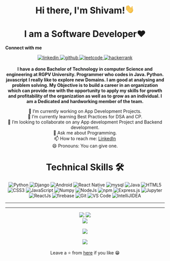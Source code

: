 <h1 align="center">Hi there, I'm Shivam!<img src="https://github.com/ABSphreak/ABSphreak/blob/master/gifs/Hi.gif" width="30px"></h1>
<h1 align="center">I am a Software Developer❤ </h1
 ---

**Connect with me**  
<div align="center">
 <a href="https://www.linkedin.com/in/shivam-kumar-thakur-598150170/" target="_blank">
<img src=https://img.shields.io/badge/linkedin-%231E77B5.svg?&style=for-the-badge&logo=linkedin&logoColor=white alt=linkedin style="margin-bottom: 5px;" />
</a>
<a href="https://github.com/shivam-kumarthakur" target="_blank">
<img src=https://img.shields.io/badge/github-%2324292e.svg?&style=for-the-badge&logo=github&logoColor=white alt=github style="margin-bottom: 5px;" />
</a>  
 
</a>  
 <a href="https://leetcode.com/shivamthakur_/" target="_blank">
<img src=https://img.shields.io/badge/leetcode-%23E34F26.svg?&style=for-the-badge&logo=leetcode&logoColor=white alt=leetcode style="margin-bottom: 5px;" />
</a>  
 <a href="https://www.hackerrank.com/Shivam_thakur" target="_blank">
<img src=https://img.shields.io/badge/hackerrank-%2314354C.svg?&style=for-the-badge&logo=hackerrank&logoColor=white alt=hackerrank style="margin-bottom: 5px;" />
</a>

<!--
**shivam-kumarthkaur/shivam-kumarthakur** is a ✨ _special_ ✨ repository because its `README.md` (this file) appears on your GitHub profile.
 Here are some ideas to get you started:  
 I am CSE'22. my main interest lies in App Development and Backend . I am always curious to learn something new.


- 💬 Ask me about programming.
- 📫 How to reach me: [LinkedIn](https://www.linkedin.com/in/shivam-kumar-thakur-598150170).
- 😄 Pronouns: You can give one.
- ⚡ Fun fact: I can't work without music.
-->  

**I have a done Bachelor of Technology  in computer Science and engineering at RGPV University. Programmer who codes in Java. Python. javascript**
**I really like to explore new Domains. I am good at analysing and problem solving. My Objective is to build a career in an organization which can provide me with the opportunity     to apply my skills for growth and profitability of the organization as well as to grow as an individual.
   I am a Dedicated and hardworking member of the team.**

 🔭 I’m currently working on App Development Projects.  
 🌱 I’m currently learning Best Practices for DSA and CP.  
 👯 I’m looking to collaborate on any App development Project and Backend development.  
 💬 Ask me about Programming.  
 📫 How to reach me: [LinkedIn](https://www.linkedin.com/in/shivam-kumar-thakur-598150170)  
 😄 Pronouns: You can give one.  
   
 <h1>Technical Skills 🛠</h1>

<p align="center"> 
 <img alt="Python" src="https://img.shields.io/badge/python-%2314354C.svg?style=for-the-badge&logo=python&logoColor=white"/>
 <img alt="Django" src="https://img.shields.io/badge/Django-%2314354C.svg?style=for-the-badge&logo=Django&logoColor=white"/>

 <img alt="Android" src="https://img.shields.io/badge/Android-%2314354C.svg?style=for-the-badge&logo=Android&logoColor=green"/>
  <img alt="React Native" src="https://img.shields.io/badge/react-native-%2314354C.svg?style=for-the-badge&logo=react&logoColor=blue"/>
 <img alt="mysql" src="https://img.shields.io/badge/MySql-%2314354C.svg?style=for-the-badge&logo=mysql&logoColor=white"/>

<img alt="Java" src="https://img.shields.io/badge/java-%23ED8B00.svg?&style=for-the-badge&logo=java&logoColor=white" />
<img alt="HTML5" src="https://img.shields.io/badge/html5-%23E34F26.svg?&style=for-the-badge&logo=html5&logoColor=white" />
 <img alt="CSS3" src="https://img.shields.io/badge/css3-%231572B6.svg?&style=for-the-badge&logo=css3&logoColor=white" />
 <img alt="JavaScript" src="https://img.shields.io/badge/javascript-%23323330.svg?&style=for-the-badge&logo=javascript&logoColor=%23F7DF1E" />
 <img alt="Numpy" src="https://img.shields.io/badge/Numpy-777BB4?style=for-the-badge&logo=numpy&logoColor=white" />
 <img alt="NodeJs" src="https://img.shields.io/badge/Node.js-339933?style=for-the-badge&logo=nodedotjs&logoColor=white" />
    <img alt="npm" src="https://img.shields.io/badge/npm-CB3837?style=for-the-badge&logo=npm&logoColor=white" />
    <img alt="Express.js" src="https://img.shields.io/badge/Express.js-000000?style=for-the-badge&logo=express&logoColor=white" />
    <img alt="Jupyter" src="https://img.shields.io/badge/Jupyter-F37626.svg?&style=for-the-badge&logo=Jupyter&logoColor=white" />
    <img alt="ReactJs" src="https://img.shields.io/badge/React-20232A?style=for-the-badge&logo=react&logoColor=61DAFB" />
    <img alt="firebase" src="https://img.shields.io/badge/firebase-ffca28?style=for-the-badge&logo=firebase&logoColor=black" />
    <img alt="Git" src="https://img.shields.io/badge/Git-F05032?style=for-the-badge&logo=git&logoColor=white" />
    <img alt="VS Code" src="https://img.shields.io/badge/Visual_Studio_Code-0078D4?style=for-the-badge&logo=visual%20studio%20code&logoColor=white" />
    <img alt="IntelliJIDEA" src="https://img.shields.io/badge/IntelliJIDEA-000000.svg?style=for-the-badge&logo=intellij-idea&logoColor=white" />
</p>  
 
 --- 
 
 
 
 --- 
 
 <div align="center">
<img src="https://github-readme-stats.vercel.app/api/top-langs/?username=shivam-kumarthakur&layout=compact&theme=midnight-purple"></img>
<img src="https://github-readme-stats.vercel.app/api?username=shivam-kumarthakur&show_icons=true&theme=cobalt"></img>
</div>  

  
  <div align="center">
</div>

<div align="center">
<img src="https://img.shields.io/github/followers/shivam-kumarthakur.svg?style=social&label=Follow"></img>

<img src="https://gpvc.arturio.dev/shivam-kumarthakur"></img>
</div>

<div align="center">
 <img src="https://activity-graph.herokuapp.com/graph?username=shivam-kumarthakur&bg_color=FFFFFF&color=000000&line=000000&point=00FF00"></div>



Leave a ⭐ from [here](https://github.com/shivam-kumarthakur/shivam-kumarthakur) if you like 😁


